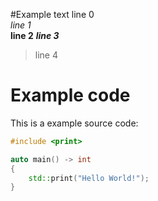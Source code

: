 #Example text
line 0   
*line 1*   
**line 2**
***line 3***

> line 4

# Example code

This is a example source code:   
```cpp
#include <print>

auto main() -> int
{
	std::print("Hello World!");
}
```